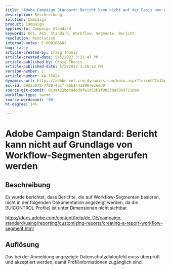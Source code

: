```yaml
---
title: "Adobe Campaign Standard: Bericht kann nicht auf der Basis von Workflow-Segmenten abgerufen werden."
description: Beschreibung
solution: Campaign
product: Campaign
applies-to: Campaign Standard
keywords: KCS, ACS, Standard, Workflow, Segmente, Bericht
resolution: Resolution
internal-notes: E-000166683
bug: false
article-created-by: Craig Thonis
article-created-date: 5/5/2022 3:21:47 PM
article-published-by: Craig Thonis
article-published-date: 5/5/2022 3:26:12 PM
version-number: 2
article-number: KA-15824
dynamics-url: https://adobe-ent.crm.dynamics.com/main.aspx?forceUCI=1&pagetype=entityrecord&etn=knowledgearticle&id=9599cb0f-87cc-ec11-a7b5-6045bd00d995
exl-id: 09d23078-7f80-46cf-a661-41a9876c6e30
source-git-commit: 0c3e421beca46d9fe1952b1f98538a50697216a0
workflow-type: tm+mt
source-wordcount: '90'
ht-degree: 14%

---
```


# Adobe Campaign Standard: Bericht kann nicht auf Grundlage von Workflow-Segmenten abgerufen werden

## Beschreibung


Es wurde berichtet, dass Berichte, die auf Workflow-Segmenten basieren, nicht in der folgenden Dokumentation angezeigt werden, da die [!UICONTROL Profile] ist unter Dimensionen nicht sichtbar.

https://docs.adobe.com/content/help/de-DE/campaign-standard/using/reporting/customizing-reports/creating-a-report-workflow-segment.html


## Auflösung


Das bei der Anmeldung angezeigte Datenschutzdialogfeld muss überprüft und akzeptiert werden, damit Profilinformationen zugänglich sind.
